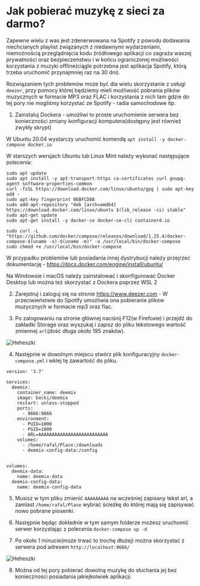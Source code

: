 # Jak pobierać muzykę z sieci za darmo?

Zapewne wielu z was jest zdenerwowana na Spotify z powodu dodawania niechcianych playlist związanych z niedawnymi wydarzeniami, niemożnością przeglądnięcia kodu źródłowego aplikacji co zagraża waszej prywatności oraz bezpieczeństwu i w końcu ograniczonej możliwości korzystania z muzyki offline(ciągle potrzebna jest aplikacja Spotify, którą trzeba uruchomić przynajmniej raz na 30 dni).

Rozwiązaniem tych problemów może być dla wielu skorzystanie z usługi `deezer`, przy pomocy której będziemy mieli możliwość pobrania plików muzycznych w formacie MP3 oraz FLAC i korzystania z nich tam gdzie do tej pory nie mogliśmy korzystać ze Spotify - radia samochodowe itp.

1. Zainstaluj Dockera - umożliwi to proste uruchomienie serwera bez konieczności zmiany konfiguracji komputera(dostępny jest również zwykły skrypt)

W Ubuntu 20.04 wystarczy uruchomić komendę `apt install -y docker-compose docker.io`

W starszych wersjach Ubuntu lub Linux Mint należy wykonać następujące polecenia:
```
sudo apt update
sudo apt install -y apt-transport-https ca-certificates curl gnupg-agent software-properties-common
curl -fsSL https://download.docker.com/linux/ubuntu/gpg | sudo apt-key add -
sudo apt-key fingerprint 0EBFCD88
sudo add-apt-repository "deb [arch=amd64] https://download.docker.com/linux/ubuntu $(lsb_release -cs) stable"
sudo apt-get update
sudo apt-get install -y docker-ce docker-ce-cli containerd.io

sudo curl -L "https://github.com/docker/compose/releases/download/1.25.4/docker-compose-$(uname -s)-$(uname -m)" -o /usr/local/bin/docker-compose
sudo chmod +x /usr/local/bin/docker-compose
```

W przypadku problemów lub posiadania innej dystrybucji należy przejrzeć dokumentację - https://docs.docker.com/engine/install/ubuntu/

Na Windowsie i macOS należy zainstalować i skonfigurować Docker Desktop lub można też skorzystać z Dockera poprzez WSL 2


2. Zarejstruj i zaloguj się na stronie  https://www.deezer.com - W przeciwieństwie do Spotify umożliwia ona pobieranie plików muzycznych w formacie mp3 oraz flac.

3. Po zalogowaniu na stronie głównej naciśnij F12(w Firefoxie) i przejdź do zakładki Storage oraz wyszukaj i zapisz do pliku tekstowego wartość zmiennej `arl`(dość długa około 195 znaków).

![Heheszki](https://user-images.githubusercontent.com/41945903/83638574-a5ec3c00-a5a9-11ea-8002-2ff6f295842c.png)

4. Następnie w dowolnym miejscu stwórz plik konfiguracyjny `docker-compose.yml` i wklej tę zawartość do pliku.

```
version: '3.7'

services:
  deemix:
    container_name: deemix
    image: bocki/deemix
    restart: unless-stopped
    ports:
      - 9666:9666
    environment:
      - PUID=1000
      - PGID=1000
      - ARL=AAAAAAAAAAAAAAAAAAAAAAAAAA
    volumes:
      - /home/rafal/Place:/downloads
      - deemix-config-data:/config


volumes:
  deemix-data:
    name: deemix-data
  deemix-config-data:
    name: deemix-config-data
```

5. Musisz w tym pliku zmienić `AAAAAAAAA` na wcześniej zapisany tekst arl, a zamiast `/home/rafal/Place` wybrać ścieżkę do której mają się zapisywać nowo pobrane piosenki.

6. Następnie będąc dokładnie w tym samym folderze możesz uruchomić serwer korzystając z polecenia `docker-compose up -d`

7. Po około 1 minucie(może trwać to trochę dłużej) można skorzystać z serwera pod adresem `http://localhost:9666/`

![Heheszki](https://user-images.githubusercontent.com/41945903/83638000-c36cd600-a5a8-11ea-92a2-b7c1249af4c4.png)

8. Można od tej pory pobierać dowolną muzykę do słuchania jej bez konieczności posiadania jakiejkolwiek aplikacji.
